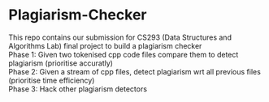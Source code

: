 # Plagiarism-Checker
This repo contains our submission for CS293 (Data Structures and Algorithms Lab) final project to build a plagiarism checker <br>
Phase 1: Given two tokenised cpp code files compare them to detect plagiarism (prioritise accuratly) <br>
Phase 2: Given a stream of cpp files, detect plagiarism wrt all previous files (prioritise time efficiency) <br>
Phase 3: Hack other plagiarism detectors
